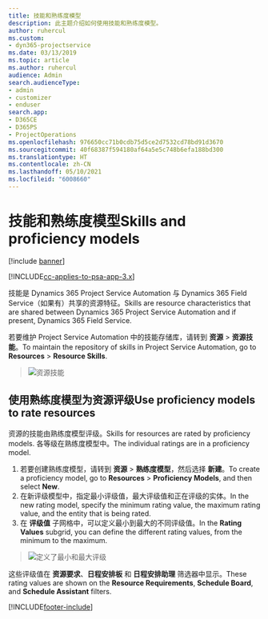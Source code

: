 ```yaml
---
title: 技能和熟练度模型
description: 此主题介绍如何使用技能和熟练度模型。
author: ruhercul
ms.custom:
- dyn365-projectservice
ms.date: 03/13/2019
ms.topic: article
ms.author: ruhercul
audience: Admin
search.audienceType:
- admin
- customizer
- enduser
search.app:
- D365CE
- D365PS
- ProjectOperations
ms.openlocfilehash: 976650cc71b0cdb75d5ce2d7532cd78bd91d3670
ms.sourcegitcommit: 40f68387f594180af64a5e5c748b6efa188bd300
ms.translationtype: HT
ms.contentlocale: zh-CN
ms.lasthandoff: 05/10/2021
ms.locfileid: "6008660"
---
```

# <a name="skills-and-proficiency-models"></a><span data-ttu-id="e54b6-103">技能和熟练度模型</span><span class="sxs-lookup"><span data-stu-id="e54b6-103">Skills and proficiency models</span></span>

[!include [banner](../includes/psa-now-project-operations.md)]

[!INCLUDE[cc-applies-to-psa-app-3.x](../includes/cc-applies-to-psa-app-3x.md)]

<span data-ttu-id="e54b6-104">技能是 Dynamics 365 Project Service Automation 与 Dynamics 365 Field Service（如果有）共享的资源特征。</span><span class="sxs-lookup"><span data-stu-id="e54b6-104">Skills are resource characteristics that are shared between Dynamics 365 Project Service Automation and if present, Dynamics 365 Field Service.</span></span> 

<span data-ttu-id="e54b6-105">若要维护 Project Service Automation 中的技能存储库，请转到 **资源** \> **资源技能**。</span><span class="sxs-lookup"><span data-stu-id="e54b6-105">To maintain the repository of skills in Project Service Automation, go to **Resources** \> **Resource Skills**.</span></span> 

> ![资源技能](media/Resource-Management-image84.png)

## <a name="use-proficiency-models-to-rate-resources"></a><span data-ttu-id="e54b6-107">使用熟练度模型为资源评级</span><span class="sxs-lookup"><span data-stu-id="e54b6-107">Use proficiency models to rate resources</span></span>

<span data-ttu-id="e54b6-108">资源的技能由熟练度模型评级。</span><span class="sxs-lookup"><span data-stu-id="e54b6-108">Skills for resources are rated by proficiency models.</span></span> <span data-ttu-id="e54b6-109">各等级在熟练度模型中。</span><span class="sxs-lookup"><span data-stu-id="e54b6-109">The individual ratings are in a proficiency model.</span></span> 

1. <span data-ttu-id="e54b6-110">若要创建熟练度模型，请转到 **资源** \> **熟练度模型**，然后选择 **新建**。</span><span class="sxs-lookup"><span data-stu-id="e54b6-110">To create a proficiency model, go to **Resources** \> **Proficiency Models**, and then select **New**.</span></span>
2. <span data-ttu-id="e54b6-111">在新评级模型中，指定最小评级值，最大评级值和正在评级的实体。</span><span class="sxs-lookup"><span data-stu-id="e54b6-111">In the new rating model, specify the minimum rating value, the maximum rating value, and the entity that is being rated.</span></span>
3. <span data-ttu-id="e54b6-112">在 **评级值** 子网格中，可以定义最小到最大的不同评级值。</span><span class="sxs-lookup"><span data-stu-id="e54b6-112">In the **Rating Values** subgrid, you can define the different rating values, from the minimum to the maximum.</span></span>

> ![定义了最小和最大评级](media/Resource-Management-image85.png)

<span data-ttu-id="e54b6-114">这些评级值在 **资源要求**、**日程安排板** 和 **日程安排助理** 筛选器中显示。</span><span class="sxs-lookup"><span data-stu-id="e54b6-114">These rating values are shown on the **Resource Requirements**, **Schedule Board**, and **Schedule Assistant** filters.</span></span>


[!INCLUDE[footer-include](../includes/footer-banner.md)]